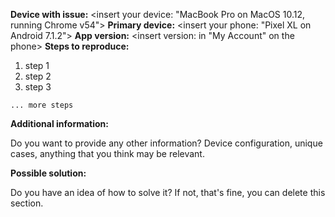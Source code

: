 **Device with issue:** <insert your device: "MacBook Pro on MacOS 10.12, running Chrome v54">
**Primary device:** <insert your phone: "Pixel XL on Android 7.1.2">
**App version:** <insert version: in "My Account" on the phone>
**Steps to reproduce:**

1. step 1
2. step 2
3. step 3

`... more steps`

**Additional information:**

Do you want to provide any other information? Device configuration, unique cases, anything that you think may be relevant.

**Possible solution:**

Do you have an idea of how to solve it? If not, that's fine, you can delete this section.
